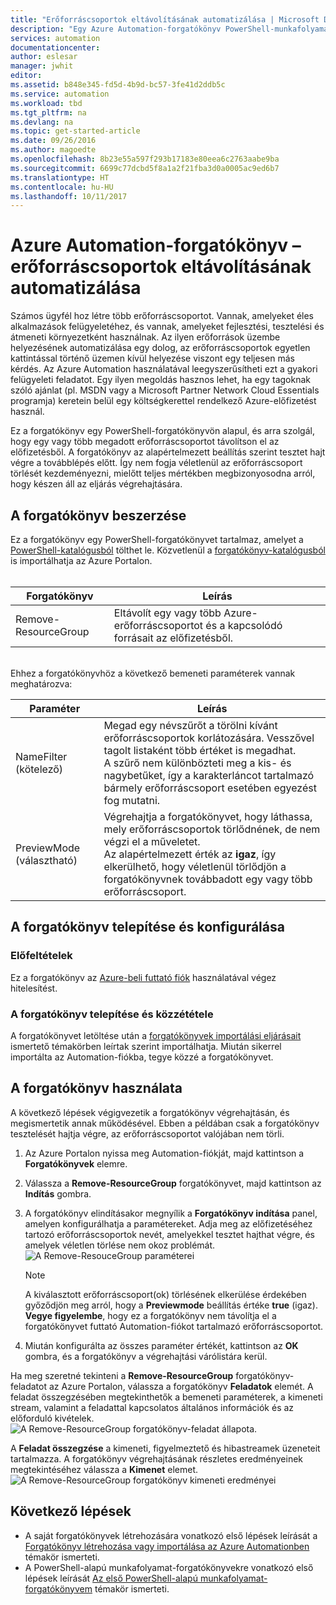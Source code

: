```yaml
---
title: "Erőforráscsoportok eltávolításának automatizálása | Microsoft Docs"
description: "Egy Azure Automation-forgatókönyv PowerShell-munkafolyamati verziója, amely az előfizetéséhez tartozó összes erőforráscsoport eltávolítására szolgáló forgatókönyveket tartalmaz."
services: automation
documentationcenter: 
author: eslesar
manager: jwhit
editor: 
ms.assetid: b848e345-fd5d-4b9d-bc57-3fe41d2ddb5c
ms.service: automation
ms.workload: tbd
ms.tgt_pltfrm: na
ms.devlang: na
ms.topic: get-started-article
ms.date: 09/26/2016
ms.author: magoedte
ms.openlocfilehash: 8b23e55a597f293b17183e80eea6c2763aabe9ba
ms.sourcegitcommit: 6699c77dcbd5f8a1a2f21fba3d0a0005ac9ed6b7
ms.translationtype: HT
ms.contentlocale: hu-HU
ms.lasthandoff: 10/11/2017
---
```

# <a name="azure-automation-scenario---automate-removal-of-resource-groups"></a>Azure Automation-forgatókönyv – erőforráscsoportok eltávolításának automatizálása
Számos ügyfél hoz létre több erőforráscsoportot. Vannak, amelyeket éles alkalmazások felügyeletéhez, és vannak, amelyeket fejlesztési, tesztelési és átmeneti környezetként használnak. Az ilyen erőforrások üzembe helyezésének automatizálása egy dolog, az erőforráscsoportok egyetlen kattintással történő üzemen kívül helyezése viszont egy teljesen más kérdés. Az Azure Automation használatával leegyszerűsítheti ezt a gyakori felügyeleti feladatot. Egy ilyen megoldás hasznos lehet, ha egy tagoknak szóló ajánlat (pl. MSDN vagy a Microsoft Partner Network Cloud Essentials programja) keretein belül egy költségkerettel rendelkező Azure-előfizetést használ.

Ez a forgatókönyv egy PowerShell-forgatókönyvön alapul, és arra szolgál, hogy egy vagy több megadott erőforráscsoportot távolítson el az előfizetésből. A forgatókönyv az alapértelmezett beállítás szerint tesztet hajt végre a továbblépés előtt. Így nem fogja véletlenül az erőforráscsoport törlését kezdeményezni, mielőtt teljes mértékben megbizonyosodna arról, hogy készen áll az eljárás végrehajtására.   

## <a name="getting-the-scenario"></a>A forgatókönyv beszerzése
Ez a forgatókönyv egy PowerShell-forgatókönyvet tartalmaz, amelyet a [PowerShell-katalógusból](https://www.powershellgallery.com/packages/Remove-ResourceGroup/1.0/DisplayScript) tölthet le. Közvetlenül a [forgatókönyv-katalógusból](automation-runbook-gallery.md) is importálhatja az Azure Portalon.<br><br>

| Forgatókönyv | Leírás |
| --- | --- |
| Remove-ResourceGroup |Eltávolít egy vagy több Azure-erőforráscsoportot és a kapcsolódó forrásait az előfizetésből. |

<br>
Ehhez a forgatókönyvhöz a következő bemeneti paraméterek vannak meghatározva:

| Paraméter | Leírás |
| --- | --- |
| NameFilter (kötelező) |Megad egy névszűrőt a törölni kívánt erőforráscsoportok korlátozására. Vesszővel tagolt listaként több értéket is megadhat.<br>A szűrő nem különbözteti meg a kis- és nagybetűket, így a karakterláncot tartalmazó bármely erőforráscsoport esetében egyezést fog mutatni. |
| PreviewMode (választható) |Végrehajtja a forgatókönyvet, hogy láthassa, mely erőforráscsoportok törlődnének, de nem végzi el a műveletet.<br>Az alapértelmezett érték az **igaz**, így elkerülhető, hogy véletlenül törlődjön a forgatókönyvnek továbbadott egy vagy több erőforráscsoport. |

## <a name="install-and-configure-this-scenario"></a>A forgatókönyv telepítése és konfigurálása
### <a name="prerequisites"></a>Előfeltételek
Ez a forgatókönyv az [Azure-beli futtató fiók](automation-sec-configure-azure-runas-account.md) használatával végez hitelesítést.    

### <a name="install-and-publish-the-runbooks"></a>A forgatókönyv telepítése és közzététele
A forgatókönyvet letöltése után a [forgatókönyvek importálási eljárásait](automation-creating-importing-runbook.md#importing-a-runbook-from-a-file-into-azure-automation) ismertető témakörben leírtak szerint importálhatja. Miután sikerrel importálta az Automation-fiókba, tegye közzé a forgatókönyvet.

## <a name="using-the-runbook"></a>A forgatókönyv használata
A következő lépések végigvezetik a forgatókönyv végrehajtásán, és megismertetik annak működésével. Ebben a példában csak a forgatókönyv tesztelését hajtja végre, az erőforráscsoportot valójában nem törli.  

1. Az Azure Portalon nyissa meg Automation-fiókját, majd kattintson a **Forgatókönyvek** elemre.
2. Válassza a **Remove-ResourceGroup** forgatókönyvet, majd kattintson az **Indítás** gombra.
3. A forgatókönyv elindításakor megnyílik a **Forgatókönyv indítása** panel, amelyen konfigurálhatja a paramétereket. Adja meg az előfizetéséhez tartozó erőforráscsoportok nevét, amelyekkel tesztet hajthat végre, és amelyek véletlen törlése nem okoz problémát.<br> ![A Remove-ResouceGroup paraméterei](media/automation-scenario-remove-resourcegroup/remove-resourcegroup-input-parameters.png)

   > [!NOTE]
   > A kiválasztott erőforráscsoport(ok) törlésének elkerülése érdekében győződjön meg arról, hogy a **Previewmode** beállítás értéke **true** (igaz).  **Vegye figyelembe**, hogy ez a forgatókönyv nem távolítja el a forgatókönyvet futtató Automation-fiókot tartalmazó erőforráscsoportot.  
   >
   >
4. Miután konfigurálta az összes paraméter értékét, kattintson az **OK** gombra, és a forgatókönyv a végrehajtási várólistára kerül.  

Ha meg szeretné tekinteni a **Remove-ResourceGroup** forgatókönyv-feladatot az Azure Portalon, válassza a forgatókönyv **Feladatok** elemét. A feladat összegzésében megtekinthetők a bemeneti paraméterek, a kimeneti stream, valamint a feladattal kapcsolatos általános információk és az előforduló kivételek.<br> ![A Remove-ResourceGroup forgatókönyv-feladat állapota](media/automation-scenario-remove-resourcegroup/remove-resourcegroup-runbook-job-status.png).

A **Feladat összegzése** a kimeneti, figyelmeztető és hibastreamek üzeneteit tartalmazza. A forgatókönyv végrehajtásának részletes eredményeinek megtekintéséhez válassza a **Kimenet** elemet.<br> ![A Remove-ResourceGroup forgatókönyv kimeneti eredményei](media/automation-scenario-remove-resourcegroup/remove-resourcegroup-runbook-job-output.png)

## <a name="next-steps"></a>Következő lépések
* A saját forgatókönyvek létrehozására vonatkozó első lépések leírását a [Forgatókönyv létrehozása vagy importálása az Azure Automationben](automation-creating-importing-runbook.md) témakör ismerteti.
* A PowerShell-alapú munkafolyamat-forgatókönyvekre vonatkozó első lépések leírását [Az első PowerShell-alapú munkafolyamat-forgatókönyvem](automation-first-runbook-textual.md) témakör ismerteti.
